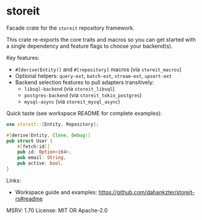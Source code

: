 # storeit

Facade crate for the `storeit` repository framework.

This crate re-exports the core traits and macros so you can get started with a single dependency and feature flags to choose your backend(s).

Key features:
- `#[derive(Entity)]` and `#[repository]` macros (via `storeit_macros`)
- Optional helpers: `query-ext`, `batch-ext`, `stream-ext`, `upsert-ext`
- Backend selection features to pull adapters transitively:
  - `libsql-backend` (via `storeit_libsql`)
  - `postgres-backend` (via `storeit_tokio_postgres`)
  - `mysql-async` (via `storeit_mysql_async`)

Quick taste (see workspace README for complete examples):
```rust
use storeit::{Entity, Repository};

#[derive(Entity, Clone, Debug)]
pub struct User {
    #[fetch(id)]
    pub id: Option<i64>,
    pub email: String,
    pub active: bool,
}
```

Links:
- Workspace guide and examples: https://github.com/dahankzter/storeit-rs#readme

MSRV: 1.70
License: MIT OR Apache-2.0
